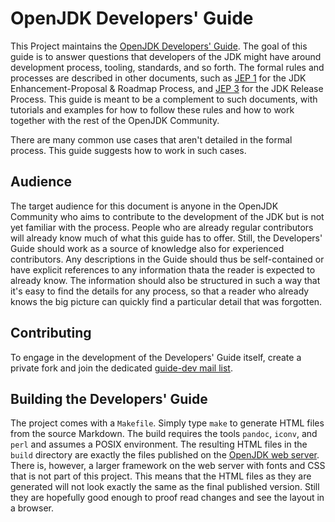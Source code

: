 # OpenJDK Developers' Guide

This Project maintains the [OpenJDK Developers' Guide](https://openjdk.java.net/guide/).
The goal of this guide is to answer questions that developers of the JDK might have around
development process, tooling, standards, and so forth. The formal rules and processes are described in
other documents, such as [JEP 1](https://openjdk.java.net/jeps/1) for the JDK Enhancement-Proposal
& Roadmap Process, and [JEP 3](https://openjdk.java.net/jeps/3) for the JDK Release Process.
This guide is meant to be a complement to such documents, with tutorials and examples
for how to follow these rules and how to work together with the rest of the OpenJDK Community.

There are many common use cases that aren't detailed in the formal process. This guide suggests
how to work in such cases.

## Audience

The target audience for this document is anyone in the OpenJDK Community who aims to contribute
to the development of the JDK but is not yet
familiar with the process. People who are already regular contributors will already know much of
what this guide has to offer. Still, the Developers' Guide should work as a source of knowledge also
for experienced contributors. Any descriptions in the Guide should thus be self-contained
or have explicit references to any information thata the reader is expected to already know. The information
should also be structured in such a way that it's easy to find the details for any process, so that
a reader who already knows the big picture can quickly find a particular detail that was forgotten.

## Contributing

To engage in the development of the Developers' Guide itself, create a private fork and join
the dedicated [guide-dev mail list](https://mail.openjdk.java.net/mailman/listinfo/guide-dev).

## Building the Developers' Guide

The project comes with a `Makefile`. Simply type `make` to generate HTML files from the source
Markdown. The build requires the tools `pandoc`, `iconv`, and `perl` and assumes a POSIX environment.
The resulting HTML files in the `build` directory are exactly the files published on the
[OpenJDK web server](https://openjdk.java.net/guide/). There is, however, a larger framework
on the web server with fonts and CSS
that is not part of this project. This means that the HTML files as they are generated
will not look exactly the same as the final published version. Still they are hopefully good
enough to proof read changes and see the layout in a browser.
